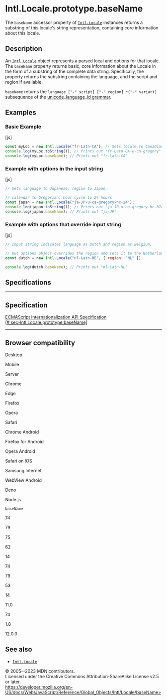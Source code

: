 Intl.Locale.prototype.baseName
==============================

 
The `baseName` accessor property of [`Intl.Locale`](../locale) instances
returns a substring of this locale\'s string representation, containing
core information about this locale.


 
Description
-----------

 
An [`Intl.Locale`](../locale) object represents a parsed local and
options for that locale. The `baseName` property returns basic, core
information about the Locale in the form of a substring of the complete
data string. Specifically, the property returns the substring containing
the language, and the script and region if available.

`baseName` returns the
`language ["-" script] ["-" region] *("-" variant)` subsequence of the
[unicode\_language\_id
grammar](https://www.unicode.org/reports/tr35/#Identifiers).



 
Examples
--------


 
### Basic Example 

 
 
 
[js]


```js
const myLoc = new Intl.Locale("fr-Latn-CA"); // Sets locale to Canadian French
console.log(myLoc.toString()); // Prints out "fr-Latn-CA-u-ca-gregory"
console.log(myLoc.baseName); // Prints out "fr-Latn-CA"
```




 
### Example with options in the input string 

 
 
 
[js]


```js
// Sets language to Japanese, region to Japan,

// calendar to Gregorian, hour cycle to 24 hours
const japan = new Intl.Locale("ja-JP-u-ca-gregory-hc-24");
console.log(japan.toString()); // Prints out "ja-JP-u-ca-gregory-hc-h24"
console.log(japan.baseName); // Prints out "ja-JP"
```




 
### Example with options that override input string 

 
 
 
[js]


```js
// Input string indicates language as Dutch and region as Belgium,

// but options object overrides the region and sets it to the Netherlands
const dutch = new Intl.Locale("nl-Latn-BE", { region: "NL" });

console.log(dutch.baseName); // Prints out "nl-Latn-NL"
```




Specifications
--------------

 
  -----------------------------------------------------------------------------------------------------------
  Specification
  -----------------------------------------------------------------------------------------------------------
  [ECMAScript Internationalization API Specification\
  [\#
  sec-Intl.Locale.prototype.baseName]](https://tc39.es/ecma402/#sec-Intl.Locale.prototype.baseName)

  -----------------------------------------------------------------------------------------------------------


Browser compatibility 
---------------------

 


Desktop

Mobile

Server

Chrome

Edge

Firefox

Opera

Safari

Chrome Android

Firefox for Android

Opera Android

Safari on IOS

Samsung Internet

WebView Android

Deno

Node.js

`baseName`

74

79

75

62

14

74

79

53

14

11.0

74

1.8

12.0.0

 
See also 
--------

 
-   [`Intl.Locale`](../locale)



 
© 2005--2023 MDN contributors.\
Licensed under the Creative Commons Attribution-ShareAlike License v2.5
or later.\
https://developer.mozilla.org/en-US/docs/Web/JavaScript/Reference/Global_Objects/Intl/Locale/baseName>

